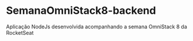 # SemanaOmniStack8-backend
Aplicação NodeJs desenvolvida acompanhando a semana OmniStack 8 da RocketSeat

